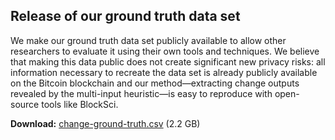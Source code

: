 
## Release of our ground truth data set

We make our ground truth data set publicly available to allow other researchers to evaluate it using their own tools and techniques.
We believe that making this data public does not create significant new privacy risks: all information necessary to recreate the data set is already publicly available on the Bitcoin blockchain and our method—extracting change outputs revealed by the multi-input heuristic—is easy to reproduce with open-source tools like BlockSci.

**Download:** [change-ground-truth.csv](https://drive.google.com/file/d/1qCj9EP9VlYFhj9PIVt-xGVYMmaWNW-hG/view?usp=sharing) (2.2 GB)


